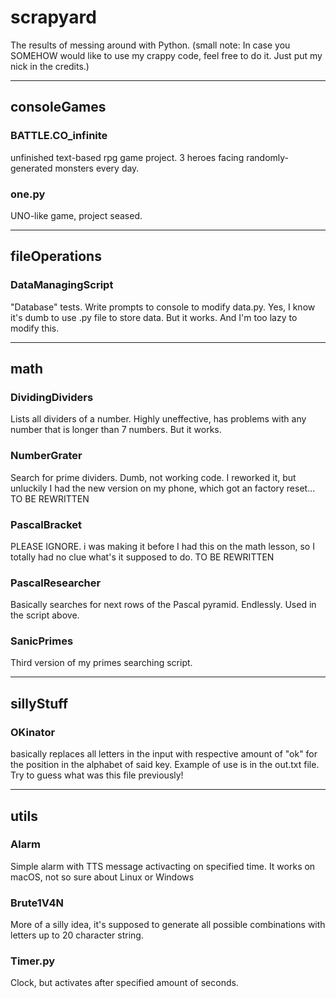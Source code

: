 # scrapyard
The results of messing around with Python.
(small note: In case you SOMEHOW would like to use my crappy code, feel free to do it. Just put my nick in the credits.)

-----
## consoleGames
### BATTLE.CO_infinite
unfinished text-based rpg game project. 3 heroes facing randomly-generated monsters every day.
### one.py
UNO-like game, project seased.

-----
## fileOperations
### DataManagingScript
"Database" tests. Write prompts to console to modify data.py. Yes, I know it's dumb to use .py file to store data. But it works. And I'm too lazy to modify this.

-----
## math
### DividingDividers
Lists all dividers of a number. Highly uneffective, has problems with any number that is longer than 7 numbers. But it works.
### NumberGrater
Search for prime dividers. Dumb, not working code. I reworked it, but unluckily I had the new version on my phone, which got an factory reset... TO BE REWRITTEN
### PascalBracket
PLEASE IGNORE. i was making it before I had this on the math lesson, so I totally had no clue what's it supposed to do. TO BE REWRITTEN
### PascalResearcher
Basically searches for next rows of the Pascal pyramid. Endlessly. Used in the script above.
### SanicPrimes
Third version of my primes searching script.

-----
## sillyStuff
### OKinator
basically replaces all letters in the input with respective amount of "ok" for the position in the alphabet of said key. Example of use is in the out.txt file. Try to guess what was this file previously!

-----
## utils
### Alarm
Simple alarm with TTS message activacting on specified time. It works on macOS, not so sure about Linux or Windows
### Brute1V4N
More of a silly idea, it's supposed to generate all possible combinations with letters up to 20 character string.
### Timer.py
Clock, but activates after specified amount of seconds.
